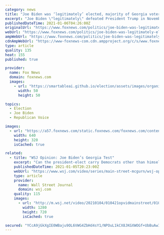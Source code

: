 ```yaml
---
category: news
title: "Joe Biden was ‘legitimately’ elected, majority of Georgia voters say"
excerpt: "Joe Biden \"legitimately\" defeated President Trump in November's election, 61 percent of Georgia voters say, according to preliminary data from the Fox News Voter Analysis, a survey of more than 4,000 voters in the state."
publishedDateTime: 2021-01-06T04:26:00Z
originalUrl: "https://www.foxnews.com/politics/joe-biden-was-legitimately-elected-majority-of-georgia-voters-say"
webUrl: "https://www.foxnews.com/politics/joe-biden-was-legitimately-elected-majority-of-georgia-voters-say"
ampWebUrl: "https://www.foxnews.com/politics/joe-biden-was-legitimately-elected-majority-of-georgia-voters-say.amp"
cdnAmpWebUrl: "https://www-foxnews-com.cdn.ampproject.org/c/s/www.foxnews.com/politics/joe-biden-was-legitimately-elected-majority-of-georgia-voters-say.amp"
type: article
quality: 135
heat: 155
published: true

provider:
  name: Fox News
  domain: foxnews.com
  images:
    - url: "https://smartableai.github.io/election/assets/images/organizations/foxnews.com-50x50.jpg"
      width: 50
      height: 50

topics:
  - Election
  - Joe Biden
  - Republican Voice

images:
  - url: "https://a57.foxnews.com/static.foxnews.com/foxnews.com/content/uploads/2021/01/640/320/biden1.jpg?ve=1&tl=1"
    width: 640
    height: 320
    isCached: true

related:
  - title: "WSJ Opinion: Joe Biden’s Georgia Test"
    excerpt: "Can the president-elect carry Democrats other than himself to victory? Image: Edward M Pio Roda/Shutterstock"
    publishedDateTime: 2021-01-05T20:23:00Z
    webUrl: "https://www.wsj.com/video/series/main-street-mcgurn/wsj-opinion-joe-bidens-georgia-test/23B9036A-2E6C-49DF-96E4-E35E11E11798"
    type: article
    provider:
      name: Wall Street Journal
      domain: wsj.com
    quality: 115
    images:
      - url: "http://m.wsj.net/video/20210104/010421opvidmainstreet/010421opvidmainstreet_1280x720.jpg"
        width: 1280
        height: 720
        isCached: true

secured: "YCcA9jGkXgIE0WBaju9OL6VWG4ZbHd4sY1/NPOuL1kCX8JKGXWOGf+UbBuAwIxL5DJNlujFGwXyF2y4dMUckhIJ9UlzrP5RXqfM8jWTQvjSJ29Y5CZwZwXANQrWFyv8soIgOxWf636De7wSUXDnxxudNarKQjTkJhodz/qCNMBqOg20yW+1foxXtv4Tb06V1TkLxW8b0HjK7LovQoVNa6MAaQFRMJbwizMOL3jZinIDR37bATttgziAqYaYqaovI+x/N8HNJlC8x5AJpn/uoUn+CJIvDJ/Pw1zW2HMdog0Rsp5sv4p4StnJmPgpBheMNub6vdEQkq3S+wDr/26eX2+utQnlOMAhO7MofyHi0SG4=;L0PO5JcY0UdkQbj01FLqIQ=="
---
```


